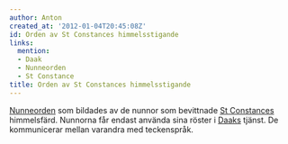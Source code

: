 ```yaml
---
author: Anton
created_at: '2012-01-04T20:45:08Z'
id: Orden av St Constances himmelsstigande
links:
  mention:
  - Daak
  - Nunneorden
  - St Constance
title: Orden av St Constances himmelsstigande
---
```


[Nunneorden] som bildades av de nunnor som bevittnade [St Constances] himmelsfärd. Nunnorna får
endast använda sina röster i [Daaks] tjänst. De kommunicerar mellan varandra med teckenspråk.

  [Nunneorden]: Nunneorden
  [St Constances]: St_Constance
  [Daaks]: Daak
